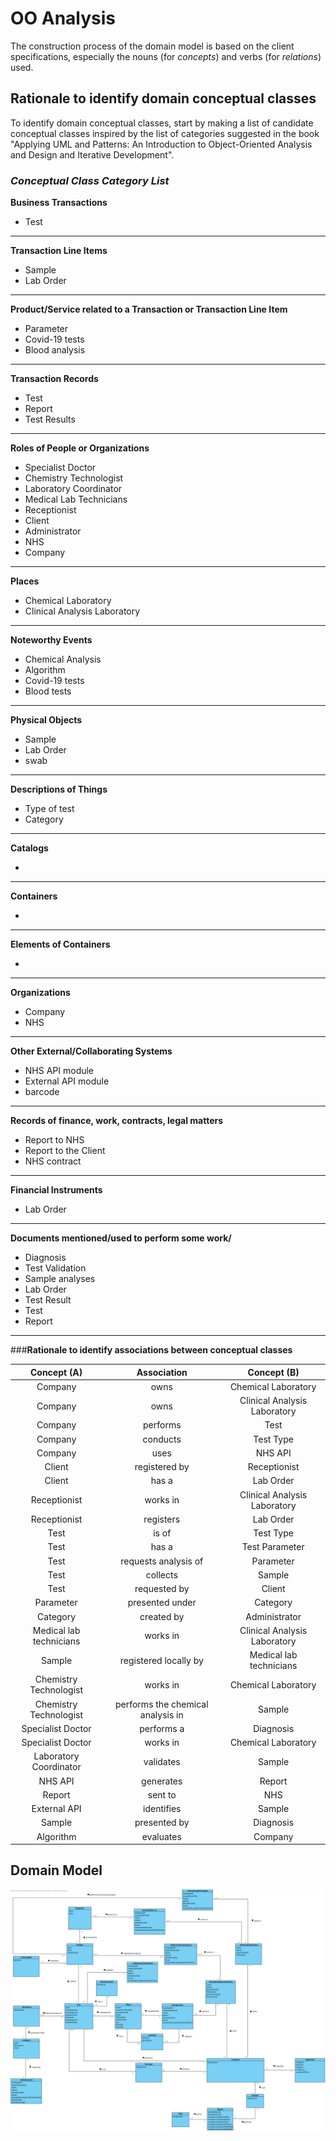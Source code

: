 # OO Analysis #

The construction process of the domain model is based on the client specifications, especially the nouns (for _concepts_) and verbs (for _relations_) used. 

## Rationale to identify domain conceptual classes ##
To identify domain conceptual classes, start by making a list of candidate conceptual classes inspired by the list of categories suggested in the book "Applying UML and Patterns: An Introduction to Object-Oriented Analysis and Design and Iterative Development". 


### _Conceptual Class Category List_ ###

**Business Transactions**

* Test

---

**Transaction Line Items**

* Sample
* Lab Order

---

**Product/Service related to a Transaction or Transaction Line Item**

* Parameter
* Covid-19 tests
* Blood analysis

---


**Transaction Records**

* Test
* Report
* Test Results

---  


**Roles of People or Organizations**

* Specialist Doctor
* Chemistry Technologist
* Laboratory Coordinator
* Medical Lab Technicians
* Receptionist
* Client
* Administrator
* NHS
* Company

---


**Places**

* Chemical Laboratory
* Clinical Analysis Laboratory

---

**Noteworthy Events**

* Chemical Analysis
* Algorithm
* Covid-19 tests
* Blood tests

---


**Physical Objects**

* Sample
* Lab Order
* swab

---


**Descriptions of Things**

* Type of test
* Category


---


**Catalogs**

*  

---


**Containers**

*  

---


**Elements of Containers**

*  

---


**Organizations**

* Company
* NHS

---

**Other External/Collaborating Systems**

* NHS API module
* External API module
* barcode

---


**Records of finance, work, contracts, legal matters**

* Report to NHS
* Report to the Client
* NHS contract

---


**Financial Instruments**

* Lab Order

---


**Documents mentioned/used to perform some work/**

* Diagnosis
* Test Validation
* Sample analyses
* Lab Order
* Test Result
* Test
* Report

---
 

###**Rationale to identify associations between conceptual classes**

|       Concept (A)       |          Association   	          |          Concept (B)          |
|:-----------------------:|:---------------------------------:|:-----------------------------:|
| Company  	              | owns                              | Chemical Laboratory           |
| Company  	              | owns                              | Clinical Analysis Laboratory  |
| Company  	              | performs   	                      | Test                          |
| Company  	              | conducts    		              | Test Type                     |
| Company             	  | uses                		      | NHS API                       |
| Client	              | registered by                     | Receptionist                  |
| Client 	              | has a            	              | Lab Order                     |
| Receptionist 	          | works in    		              | Clinical Analysis Laboratory  |
| Receptionist 	          | registers   		              | Lab Order                     |
| Test 	                  | is of    		                  | Test Type                     |
| Test 	                  | has a            	              | Test Parameter                |
| Test 	                  | requests analysis of    	      | Parameter                     |
| Test 	                  | collects    		              | Sample                        |
| Test 	                  | requested by    	              | Client                        |
| Parameter               | presented under    		          | Category                      |
| Category 	              | created by    		              | Administrator                 |
| Medical lab technicians | works in    		              | Clinical Analysis Laboratory  |
| Sample 	              | registered locally by    	      | Medical lab technicians       |
| Chemistry Technologist  | works in    		              | Chemical Laboratory           |
| Chemistry Technologist  | performs the chemical analysis in | Sample                        |
| Specialist Doctor 	  | performs a                        | Diagnosis                     |
| Specialist Doctor 	  | works in    		              | Chemical Laboratory           |
| Laboratory Coordinator  | validates    		              | Sample                        |
| NHS API            	  | generates              	 	      | Report                        |
| Report               	  | sent to              	 	      | NHS                           |
| External API	          | identifies         	              | Sample                        |
| Sample             	  | presented by         		      | Diagnosis                     |
| Algorithm	              | evaluates            	          | Company                       |


## Domain Model

![DM.svg](DM.svg)



